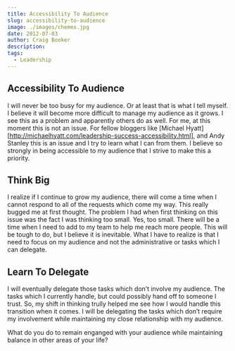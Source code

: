 ```yaml
---
title: Accessibility To Audience
slug: accessibility-to-audience
image: ./images/chemex.jpg
date: 2012-07-03
author: Craig Booker
description:
tags:
  - Leadership
---
```


## Accessibility To Audience

I will never be too busy for my audience. Or at least that is what I tell myself. I believe it will become more difficult to manage my audience as it grows. I see this as a problem and apparently others do as well. For me, at this moment this is not an issue. For fellow bloggers like [Michael Hyatt][http://michaelhyatt.com/leadership-success-accessibility.html], and Andy Stanley this is an issue and I try to learn what I can from them. I believe so strongly in being accessible to my audience that I strive to make this a priority.

## Think Big

I realize if I continue to grow my audience, there will come a time when I cannot respond to all of the requests which come my way. This really bugged me at first thought. The problem I had when first thinking on this issue was the fact I was thinking too small. Yes, too small. There will be a time when I need to add to my team to help me reach more people. This will be tough to do, but I believe it is inevitable. What I have to realize is that I need to focus on my audience and not the administrative or tasks which I can delegate.

## Learn To Delegate

I will eventually delegate those tasks which don’t involve my audience. The tasks which I currently handle, but could possibly hand off to someone I trust. So, my shift in thinking trully helped me see how I would handle this transition when it comes. I will be delegating the tasks which don’t require my involvement while maintaining my close relationship with my audience.

What do you do to remain enganged with your audience while maintaining balance in other areas of your life?
